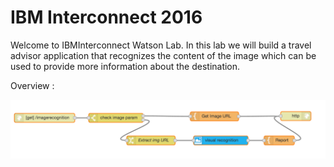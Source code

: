 # IBM Interconnect 2016

Welcome to IBMInterconnect Watson Lab. In this lab we will build a travel advisor application that recognizes the content of the image which can be used to provide more information about the destination. 


Overview :

<img src="images/Overview.png" width="1500" align="center">

